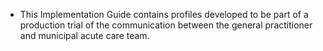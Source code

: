 * This Implementation Guide contains profiles developed to be part of a production trial of the communication between the general practitioner and municipal acute care team.

    